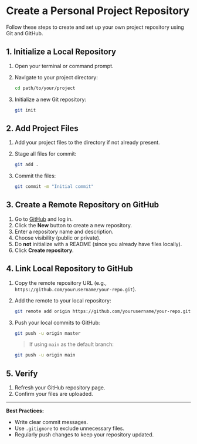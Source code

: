 # Create a Personal Project Repository

Follow these steps to create and set up your own project repository using Git and GitHub.

## 1. Initialize a Local Repository

1. Open your terminal or command prompt.
2. Navigate to your project directory:

    ```bash
    cd path/to/your/project
    ```

3. Initialize a new Git repository:

    ```bash
    git init
    ```

## 2. Add Project Files

1. Add your project files to the directory if not already present.
2. Stage all files for commit:

    ```bash
    git add .
    ```

3. Commit the files:

    ```bash
    git commit -m "Initial commit"
    ```

## 3. Create a Remote Repository on GitHub

1. Go to [GitHub](https://github.com/) and log in.
2. Click the **New** button to create a new repository.
3. Enter a repository name and description.
4. Choose visibility (public or private).
5. Do **not** initialize with a README (since you already have files locally).
6. Click **Create repository**.

## 4. Link Local Repository to GitHub

1. Copy the remote repository URL (e.g., `https://github.com/yourusername/your-repo.git`).
2. Add the remote to your local repository:

    ```bash
    git remote add origin https://github.com/yourusername/your-repo.git
    ```

3. Push your local commits to GitHub:

    ```bash
    git push -u origin master
    ```

    > If using `main` as the default branch:

    ```bash
    git push -u origin main
    ```

## 5. Verify

1. Refresh your GitHub repository page.
2. Confirm your files are uploaded.

---

**Best Practices:**

- Write clear commit messages.
- Use `.gitignore` to exclude unnecessary files.
- Regularly push changes to keep your repository updated.
